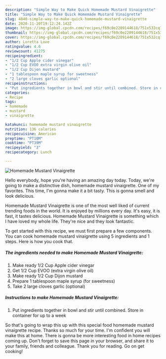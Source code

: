 ```yaml
---
description: "Simple Way to Make Quick Homemade Mustard Vinaigrette"
title: "Simple Way to Make Quick Homemade Mustard Vinaigrette"
slug: 4840-simple-way-to-make-quick-homemade-mustard-vinaigrette
date: 2020-11-20T19:12:24.142Z
image: https://img-global.cpcdn.com/recipes/f69c0e2209144618/751x532cq70/homemade-mustard-vinaigrette-recipe-main-photo.jpg
thumbnail: https://img-global.cpcdn.com/recipes/f69c0e2209144618/751x532cq70/homemade-mustard-vinaigrette-recipe-main-photo.jpg
cover: https://img-global.cpcdn.com/recipes/f69c0e2209144618/751x532cq70/homemade-mustard-vinaigrette-recipe-main-photo.jpg
author: Loretta Love
ratingvalue: 4.6
reviewcount: 41275
recipeingredient:
- "1/2 Cup Apple cider vinegar"
- "1/2 Cup EVOO extra virgin olive oil"
- "1/2 Cup Dijon mustard"
- "1 tablespoon maple syrup for sweetness"
- "2 large cloves garlic optional"
recipeinstructions:
- "Put ingredients together in bowl and stir until combined. Store in container for up to a week"
categories:
- Recipe
tags:
- homemade
- mustard
- vinaigrette

katakunci: homemade mustard vinaigrette 
nutrition: 136 calories
recipecuisine: American
preptime: "PT10M"
cooktime: "PT39M"
recipeyield: "3"
recipecategory: Lunch

---
```



![Homemade Mustard Vinaigrette](https://img-global.cpcdn.com/recipes/f69c0e2209144618/751x532cq70/homemade-mustard-vinaigrette-recipe-main-photo.jpg)

Hello everybody, hope you're having an amazing day today. Today, we're going to make a distinctive dish, homemade mustard vinaigrette. One of my favorites. This time, I'm gonna make it a bit tasty. This is gonna smell and look delicious.

Homemade Mustard Vinaigrette is one of the most well liked of current trending foods in the world. It is enjoyed by millions every day. It's easy, it is fast, it tastes delicious. Homemade Mustard Vinaigrette is something which I have loved my whole life. They're nice and they look fantastic.




To get started with this recipe, we must first prepare a few components. You can cook homemade mustard vinaigrette using 5 ingredients and 1 steps. Here is how you cook that.

<!--inarticleads1-->

##### The ingredients needed to make Homemade Mustard Vinaigrette:

1. Make ready 1/2 Cup Apple cider vinegar
1. Get 1/2 Cup EVOO (extra virgin olive oil)
1. Make ready 1/2 Cup Dijon mustard
1. Prepare 1 tablespoon maple syrup (for sweetness)
1. Take 2 large cloves garlic (optional)




<!--inarticleads2-->

##### Instructions to make Homemade Mustard Vinaigrette:

1. Put ingredients together in bowl and stir until combined. Store in container for up to a week




So that's going to wrap this up with this special food homemade mustard vinaigrette recipe. Thanks so much for your time. I'm confident you will make this at home. There is gonna be more interesting food in home recipes coming up. Don't forget to save this page in your browser, and share it to your family, friends and colleague. Thank you for reading. Go on get cooking!
